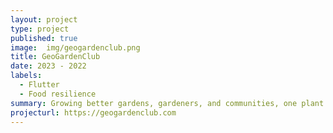 ```yaml
---
layout: project
type: project
published: true
image:  img/geogardenclub.png
title: GeoGardenClub
date: 2023 - 2022
labels:
  - Flutter
  - Food resilience
summary: Growing better gardens, gardeners, and communities, one plant at a time
projecturl: https://geogardenclub.com
---
```

